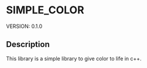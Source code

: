 # SIMPLE_COLOR

VERSION: 0.1.0

## Description

This library is a simple library to give color to life in c++.